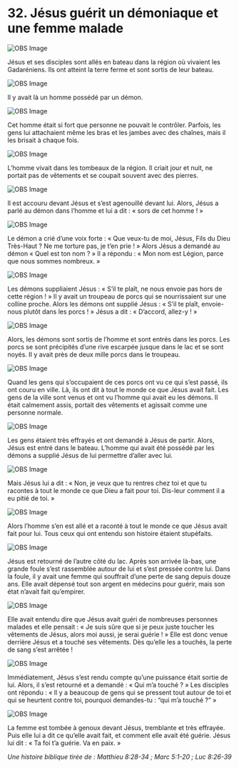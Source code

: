 # 32. Jésus guérit un démoniaque et une femme malade

![OBS Image](https://cdn.door43.org/obs/jpg/360px/obs-en-32-01.jpg)

Jésus et ses disciples sont allés en bateau dans la région où vivaient les Gadaréniens. Ils ont atteint la terre ferme et sont sortis de leur bateau.

![OBS Image](https://cdn.door43.org/obs/jpg/360px/obs-en-32-02.jpg)

Il y avait là un homme possédé par un démon.

![OBS Image](https://cdn.door43.org/obs/jpg/360px/obs-en-32-03.jpg)

Cet homme était si fort que personne ne pouvait le contrôler. Parfois, les gens lui attachaient même les bras et les jambes avec des chaînes, mais il les brisait à chaque fois.

![OBS Image](https://cdn.door43.org/obs/jpg/360px/obs-en-32-04.jpg)

L’homme vivait dans les tombeaux de la région. Il criait jour et nuit, ne portait pas de vêtements et se coupait souvent avec des pierres.

![OBS Image](https://cdn.door43.org/obs/jpg/360px/obs-en-32-05.jpg)

Il est accouru devant Jésus et s’est agenouillé devant lui. Alors, Jésus a parlé au démon dans l’homme et lui a dit : « sors de cet homme ! »

![OBS Image](https://cdn.door43.org/obs/jpg/360px/obs-en-32-06.jpg)

Le démon a crié d’une voix forte : « Que veux-tu de moi, Jésus, Fils du Dieu Très-Haut ? Ne me torture pas, je t’en prie ! » Alors Jésus a demandé au démon « Quel est ton nom ? » Il a répondu : « Mon nom est Légion, parce que nous sommes nombreux. »

![OBS Image](https://cdn.door43.org/obs/jpg/360px/obs-en-32-07.jpg)

Les démons suppliaient Jésus : « S’il te plaît, ne nous envoie pas hors de cette région ! » Il y avait un troupeau de porcs qui se nourrissaient sur une colline proche. Alors les démons ont supplié Jésus : « S’il te plaît, envoie-nous plutôt dans les porcs ! » Jésus a dit : « D’accord, allez-y ! »

![OBS Image](https://cdn.door43.org/obs/jpg/360px/obs-en-32-08.jpg)

Alors, les démons sont sortis de l’homme et sont entrés dans les porcs. Les porcs se sont précipités d’une rive escarpée jusque dans le lac et se sont noyés. II y avait près de deux mille porcs dans le troupeau.

![OBS Image](https://cdn.door43.org/obs/jpg/360px/obs-en-32-09.jpg)

Quand les gens qui s’occupaient de ces porcs ont vu ce qui s’est passé, ils ont couru en ville. Là, ils ont dit à tout le monde ce que Jésus avait fait. Les gens de la ville sont venus et ont vu l’homme qui avait eu les démons. Il était calmement assis, portait des vêtements et agissait comme une personne normale.

![OBS Image](https://cdn.door43.org/obs/jpg/360px/obs-en-32-10.jpg)

Les gens étaient très effrayés et ont demandé à Jésus de partir. Alors, Jésus est entré dans le bateau. L’homme qui avait été possédé par les démons a supplié Jésus de lui permettre d’aller avec lui.

![OBS Image](https://cdn.door43.org/obs/jpg/360px/obs-en-32-11.jpg)

Mais Jésus lui a dit : « Non, je veux que tu rentres chez toi et que tu racontes à tout le monde ce que Dieu a fait pour toi. Dis-leur comment il a eu pitié de toi. »

![OBS Image](https://cdn.door43.org/obs/jpg/360px/obs-en-32-12.jpg)

Alors l’homme s’en est allé et a raconté à tout le monde ce que Jésus avait fait pour lui. Tous ceux qui ont entendu son histoire étaient stupéfaits.

![OBS Image](https://cdn.door43.org/obs/jpg/360px/obs-en-32-13.jpg)

Jésus est retourné de l’autre côté du lac. Après son arrivée là-bas, une grande foule s’est rassemblée autour de lui et s’est pressée contre lui. Dans la foule, il y avait une femme qui souffrait d’une perte de sang depuis douze ans. Elle avait dépensé tout son argent en médecins pour guérir, mais son état n’avait fait qu’empirer.

![OBS Image](https://cdn.door43.org/obs/jpg/360px/obs-en-32-14.jpg)

Elle avait entendu dire que Jésus avait guéri de nombreuses personnes malades et elle pensait : « Je suis sûre que si je peux juste toucher les vêtements de Jésus, alors moi aussi, je serai guérie ! » Elle est donc venue derrière Jésus et a touché ses vêtements. Dès qu’elle les a touchés, la perte de sang s’est arrêtée !

![OBS Image](https://cdn.door43.org/obs/jpg/360px/obs-en-32-15.jpg)

Immédiatement, Jésus s’est rendu compte qu’une puissance était sortie de lui. Alors, il s’est retourné et a demandé : « Qui m’a touché ? » Les disciples ont répondu : « Il y a beaucoup de gens qui se pressent tout autour de toi et qui se heurtent contre toi, pourquoi demandes-tu : “qui m’a touché ?” »

![OBS Image](https://cdn.door43.org/obs/jpg/360px/obs-en-32-16.jpg)

La femme est tombée à genoux devant Jésus, tremblante et très effrayée. Puis elle lui a dit ce qu’elle avait fait, et comment elle avait été guérie. Jésus lui dit : « Ta foi t’a guérie. Va en paix. »

_Une histoire biblique tirée de : Matthieu 8:28-34 ; Marc 5:1-20 ; Luc 8:26-39_